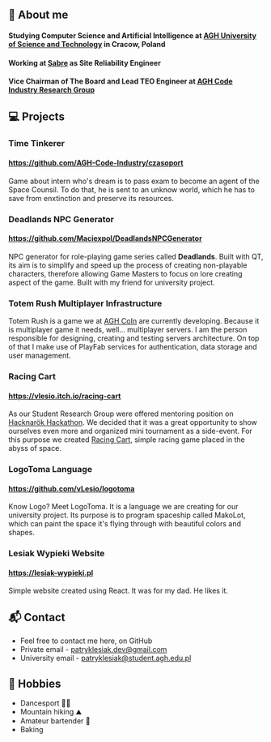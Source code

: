 ## 💬 About me
#### Studying Computer Science and Artificial Intelligence at [AGH University of Science and Technology](https://www.agh.edu.pl) in Cracow, Poland
#### Working at [Sabre](https://www.sabre.com/) as Site Reliability Engineer
#### Vice Chairman of The Board and Lead TEO Engineer at [AGH Code Industry Research Group](https://www.skn.agh.edu.pl/kolo/agh-code-industry-coin/)

## :computer: Projects

### Time Tinkerer

#### https://github.com/AGH-Code-Industry/czasoport

Game about intern who's dream is to pass exam to become an agent of the Space Counsil. To do that, he is sent to an unknow world, which he has to save from enxtinction and preserve its resources.

### Deadlands NPC Generator

#### https://github.com/Maciexpol/DeadlandsNPCGenerator

NPC generator for role-playing game series called **Deadlands**. Built with QT, its aim is to simplify and speed up the process of creating non-playable characters, therefore allowing Game Masters to focus on lore creating aspect of the game. Built with my friend for university project.

### Totem Rush Multiplayer Infrastructure

Totem Rush is a game we at [AGH CoIn](https://www.skn.agh.edu.pl/kolo/agh-code-industry-coin/) are currently developing. Because it is multiplayer game it needs, well... multiplayer servers. I am the person responsible for designing, creating and testing servers architecture. On top of that I make use of PlayFab services for authentication, data storage and user management.

### Racing Cart

#### https://vlesio.itch.io/racing-cart

As our Student Research Group were offered mentoring position on [Hacknarök Hackathon](https://hacknarok.eestec.pl). We decided that it was a great opportunity to show ourselves even more and organized mini tournament as a side-event. For this purpose we created [Racing Cart](https://vlesio.itch.io/racing-cart), simple racing game placed in the abyss of space.

### LogoToma Language

#### https://github.com/vLesio/logotoma

Know Logo? Meet LogoToma. It is a language we are creating for our university project. Its purpose is to program spaceship called MakoLot, which can paint the space it's flying through with beautiful colors and shapes.

### Lesiak Wypieki Website

#### https://lesiak-wypieki.pl

Simple website created using React. It was for my dad. He likes it.


## 📬 Contact
- Feel free to contact me here, on GitHub
- Private email - patryklesiak.dev@gmail.com
- University email - patryklesiak@student.agh.edu.pl

## 🧗 Hobbies
- Dancesport 🕺🏻
- Mountain hiking ⛰️
- Amateur bartender 🍹
- Baking
